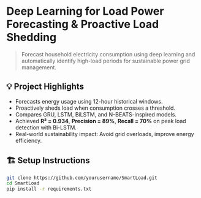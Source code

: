 # Deep Learning for Load Power Forecasting & Proactive Load Shedding

> Forecast household electricity consumption using deep learning and automatically identify high-load periods for sustainable power grid management.

## 💡 Project Highlights

- Forecasts energy usage using 12-hour historical windows.
- Proactively sheds load when consumption crosses a threshold.
- Compares GRU, LSTM, BiLSTM, and N-BEATS-inspired models.
- Achieved **R² = 0.934**, **Precision = 89%**, **Recall = 70%** on peak load detection with Bi-LSTM.
- Real-world sustainability impact: Avoid grid overloads, improve energy efficiency.



## 🏗️ Setup Instructions

```bash
git clone https://github.com/yourusername/SmartLoad.git
cd SmartLoad
pip install -r requirements.txt
